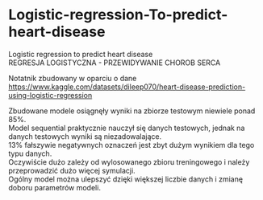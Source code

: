 # Logistic-regression-To-predict-heart-disease
Logistic regression to predict heart disease  
REGRESJA LOGISTYCZNA - PRZEWIDYWANIE CHOROB SERCA  

Notatnik zbudowany w oparciu o dane https://www.kaggle.com/datasets/dileep070/heart-disease-prediction-using-logistic-regression
  
Zbudowane modele osiągnęły wyniki na zbiorze testowym niewiele ponad 85%.  
Model sequential praktycznie nauczył się danych testowych, jednak na danych testowych wyniki są niezadowalające.    
13% fałszywie negatywnych oznaczeń jest zbyt dużym wynikiem dla tego typu danych.  
Oczywiście dużo zależy od wylosowanego zbioru treningowego i należy przeprowadzić dużo więcej symulacji.  
Ogólny model można ulepszyć dzięki większej liczbie danych i zmianę doboru parametrów modeli.

